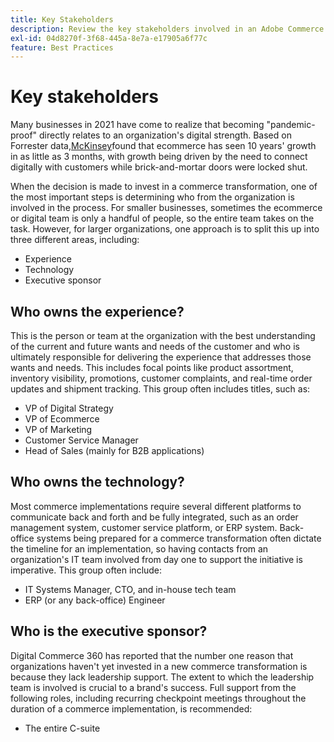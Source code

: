 ```yaml
---
title: Key Stakeholders
description: Review the key stakeholders involved in an Adobe Commerce implementation and who owns different aspects of the project.
exl-id: 04d8270f-3f68-445a-8e7a-e17905a6f77c
feature: Best Practices
---
```

# Key stakeholders

Many businesses in 2021 have come to realize that becoming "pandemic-proof" directly relates to an organization's digital strength. Based on Forrester data,[McKinsey](https://www.mckinsey.com/business-functions/strategy-and-corporate-finance/our-insights/five-fifty-the-quickening)found that ecommerce has seen 10 years' growth in as little as 3 months, with growth being driven by the need to connect digitally with customers while brick-and-mortar doors were locked shut.

When the decision is made to invest in a commerce transformation, one of the most important steps is determining who from the organization is involved in the process. For smaller businesses, sometimes the ecommerce or digital team is only a handful of people, so the entire team takes on the task. However, for larger organizations, one approach is to split this up into three different areas, including:

- Experience
- Technology
- Executive sponsor

## Who owns the experience?

This is the person or team at the organization with the best understanding of the current and future wants and needs of the customer and who is ultimately responsible for delivering the experience that addresses those wants and needs. This includes focal points like product assortment, inventory visibility, promotions, customer complaints, and real-time order updates and shipment tracking. This group often includes titles, such as:

- VP of Digital Strategy
- VP of Ecommerce
- VP of Marketing
- Customer Service Manager
- Head of Sales (mainly for B2B applications)

## Who owns the technology?

Most commerce implementations require several different platforms to communicate back and forth and be fully integrated, such as an order management system, customer service platform, or ERP system. Back-office systems being prepared for a commerce transformation often dictate the timeline for an implementation, so having contacts from an organization's IT team involved from day one to support the initiative is imperative. This group often include:

- IT Systems Manager, CTO, and in-house tech team
- ERP (or any back-office) Engineer

## Who is the executive sponsor?

Digital Commerce 360 has reported that the number one reason that organizations haven't yet invested in a new commerce transformation is because they lack leadership support. The extent to which the leadership team is involved is crucial to a brand's success. Full support from the following roles, including recurring checkpoint meetings throughout the duration of a commerce implementation, is recommended:

- The entire C-suite
